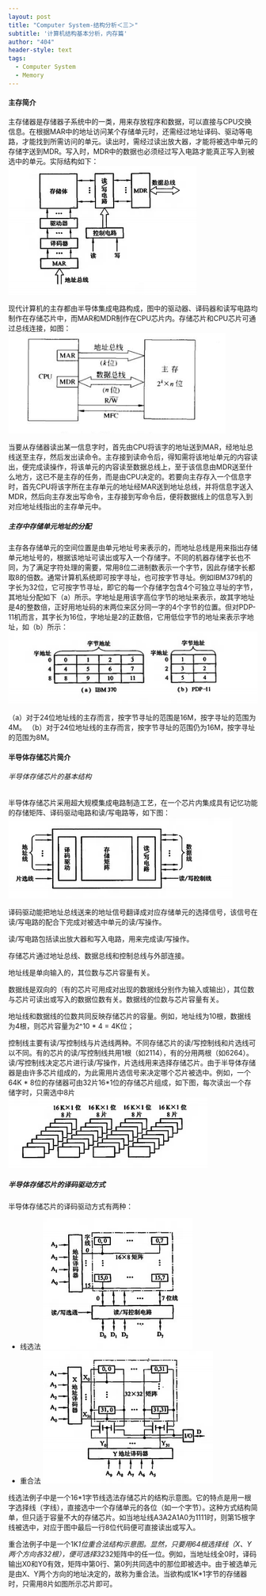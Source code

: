 ```yaml
---
layout: post
title: "Computer System-结构分析＜三＞"
subtitle: '计算机结构基本分析，内存篇'
author: "404"
header-style: text
tags:
  - Computer System
  - Memory
---
```


#### 主存简介

主存储器是存储器子系统中的一类，用来存放程序和数据，可以直接与CPU交换信息。在根据MAR中的地址访问某个存储单元时，还需经过地址译码、驱动等电路，才能找到所需访问的单元。读出时，需经过读出放大器，才能将被选中单元的存储字送到MDR。写入时，MDR中的数据也必须经过写入电路才能真正写入到被选中的单元。实际结构如下：
![avatar](/img/in-post/Linux/201922501001.png)

现代计算机的主存都由半导体集成电路构成，图中的驱动器、译码器和读写电路均制作在存储芯片中，而MAR和MDR制作在CPU芯片内。存储芯片和CPU芯片可通过总线连接，如图：
![avatar](/img/in-post/Linux/201922501002.png)

当要从存储器读出某一信息字时，首先由CPU将该字的地址送到MAR，经地址总线送至主存，然后发出读命令。主存接到读命令后，得知需将该地址单元的内容读出，便完成读操作，将该单元的内容读至数据总线上，至于该信息由MDR送至什么地方，这已不是主存的任务，而是由CPU决定的。若要向主存存入一个信息字时，首先CPU将该字所在主存单元的地址经MAR送到地址总线，并将信息字送入MDR，然后向主存发出写命令，主存接到写命令后，便将数据线上的信息写入到对应地址线指出的主存单元中。

##### 主存中存储单元地址的分配

主存各存储单元的空间位置是由单元地址号来表示的，而地址总线是用来指出存储单元地址号的，根据该地址可读出或写入一个存储字。不同的机器存储字长也不同，为了满足字符处理的需要，常用8位二进制数表示一个字节，因此存储字长都取8的倍数。通常计算机系统即可按字寻址，也可按字节寻址。例如IBM379机的字长为32位，它可按字节寻址，即它的每一个存储字包含4个可独立寻址的字节，其地址分配如下（a）所示。字地址是用该字高位字节的地址来表示，故其字地址是4的整数倍，正好用地址码的末两位来区分同一字的4个字节的位置。但对PDP-11机而言，其字长为16位，字地址是2的正数倍，它用低位字节的地址来表示字地址，如（b）所示：
![avatar](/img/in-post/Linux/201922501003.png)

（a）对于24位地址线的主存而言，按字节寻址的范围是16M，按字寻址的范围为4M。
（b）对于24位地址线的主存而言，按字节寻址的范围仍为16M，按字寻址的范围为8M。

#### 半导体存储芯片简介

###### 半导体存储芯片的基本结构

半导体存储芯片采用超大规模集成电路制造工艺，在一个芯片内集成具有记忆功能的存储矩阵、译码驱动电路和读/写电路等，如下图：
![avatar](/img/in-post/Linux/201922501004.png)

译码驱动能把地址总线送来的地址信号翻译成对应存储单元的选择信号，该信号在读/写电路的配合下完成对被选中单元的读/写操作。

读/写电路包括读出放大器和写入电路，用来完成读/写操作。

存储芯片通过地址总线、数据总线和控制总线与外部连接。

地址线是单向输入的，其位数与芯片容量有关。

数据线是双向的（有的芯片可用成对出现的数据线分别作为输入或输出），其位数与芯片可读出或写入的数据位数有关。数据线的位数与芯片容量有关。

地址线和数据线的位数共同反映存储芯片的容量。例如，地址线为10根，数据线为4根，则芯片容量为2^10 * 4 = 4K位；

控制线主要有读/写控制线与片选线两种。不同存储芯片的读/写控制线和片选线可以不同。有的芯片的读/写控制线共用1根（如2114），有的分用两根（如6264）。读/写控制线决定芯片进行读/写操作，片选线用来选择存储芯片。由于半导体存储器是由许多芯片组成的，为此需用片选信号来决定哪个芯片被选中。例如，一个64K * 8位的存储器可由32片16*1位的存储芯片组成，如下图，每次读出一个存储字时，只需选中8片
![avatar](/img/in-post/Linux/201922501005.png)

##### 半导体存储芯片的译码驱动方式

半导体存储芯片的译码驱动方式有两种：
- 线选法
![avatar](/img/in-post/Linux/201922501006.png)
- 重合法
![avatar](/img/in-post/Linux/201922501007.png)

线选法例子中是一个16*1字节线选法存储芯片的结构示意图。它的特点是用一根字选择线（字线），直接选中一个存储单元的各位（如一个字节）。这种方式结构简单，但只适于容量不大的存储芯片。如当地址线A3A2A1A0为1111时，则第15根字线被选中，对应于图中最后一行8位代码便可直接读出或写入。

重合法例子中是一个1K*1位重合法结构示意图。显然，只要用64根选择线（X、Y两个方向各32根），便可选择32*32矩阵中的任一位。例如，当地址线全0时，译码输出X0和Y0有效，矩阵中第0行、第0列共同选中的那位即被选中。由于被选单元是由X、Y两个方向的地址决定的，故称为重合法。当欲构成1K*1字节的存储器时，只需用8片如图所示芯片即可。
